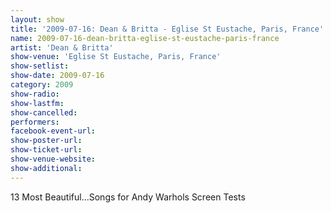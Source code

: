 ```yaml
---
layout: show
title: '2009-07-16: Dean & Britta - Eglise St Eustache, Paris, France'
name: 2009-07-16-dean-britta-eglise-st-eustache-paris-france
artist: 'Dean & Britta'
show-venue: 'Eglise St Eustache, Paris, France'
show-setlist: 
show-date: 2009-07-16
category: 2009
show-radio: 
show-lastfm: 
show-cancelled: 
performers: 
facebook-event-url: 
show-poster-url: 
show-ticket-url: 
show-venue-website: 
show-additional: 
---
```


13 Most Beautiful...Songs for Andy Warhols Screen Tests